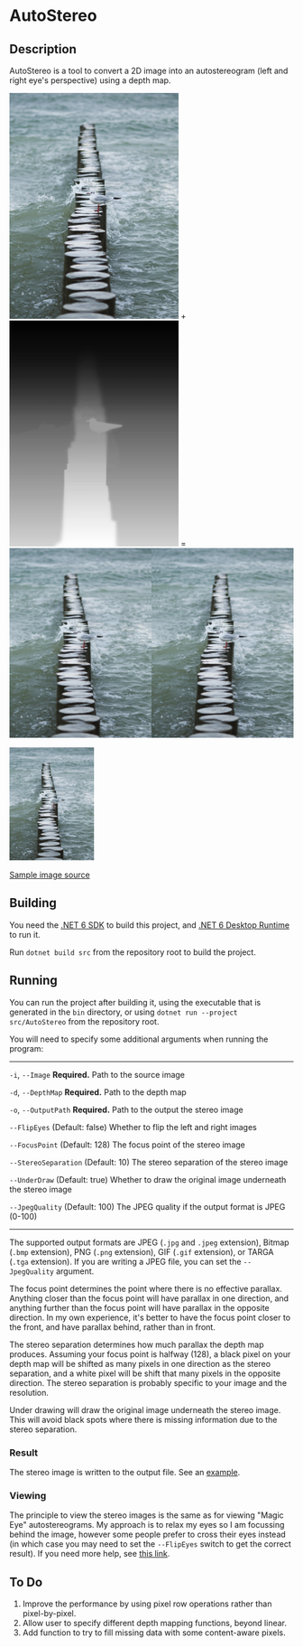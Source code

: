 # AutoStereo

## Description

AutoStereo is a tool to convert a 2D image into an autostereogram (left and right eye's perspective) using a depth map.

![Source](https://github.com/Ozzah/AutoStereo/blob/main/example/Source.png?raw=true "Source") + ![Depth](https://github.com/Ozzah/AutoStereo/blob/main/example/Depth.png?raw=true "Depth") = ![AutoStereoGram](https://github.com/Ozzah/AutoStereo/blob/main/example/AutoStereo.png?raw=true "AutoStereoGram")

![Animation](https://github.com/Ozzah/AutoStereo/blob/main/example/Animation.gif?raw=true "Animation")

[Sample image source](https://www.pexels.com/photo/brown-wooden-dock-on-body-of-water-10594420/) 

## Building

You need the [.NET 6 SDK](https://dotnet.microsoft.com/en-us/download/dotnet/6.0) to build this project, and [.NET 6 Desktop Runtime](https://dotnet.microsoft.com/en-us/download/dotnet/6.0) to run it.

Run `dotnet build src` from the repository root to build the project.

## Running

You can run the project after building it, using the executable that is generated in the `bin` directory, or using `dotnet run --project src/AutoStereo` from the repository root.

You will need to specify some additional arguments when running the program:

---

`-i`, `--Image`      **Required.** Path to the source image

`-d`, `--DepthMap`   **Required.** Path to the depth map

`-o`, `--OutputPath` **Required.** Path to the output the stereo image

`--FlipEyes`         (Default: false) Whether to flip the left and right images

`--FocusPoint`       (Default: 128) The focus point of the stereo image

`--StereoSeparation` (Default: 10) The stereo separation of the stereo image

`--UnderDraw`        (Default: true) Whether to draw the original image underneath the stereo image

`--JpegQuality`      (Default: 100) The JPEG quality if the output format is JPEG (0-100)

---

The supported output formats are JPEG (`.jpg` and `.jpeg` extension), Bitmap (`.bmp` extension), PNG (`.png` extension), GIF (`.gif` extension), or TARGA (`.tga` extension).
If you are writing a JPEG file, you can set the `--JpegQuality` argument.

The focus point determines the point where there is no effective parallax.
Anything closer than the focus point will have parallax in one direction, and anything further than the focus point will have parallax in the opposite direction.
In my own experience, it's better to have the focus point closer to the front, and have parallax behind, rather than in front.

The stereo separation determines how much parallax the depth map produces.
Assuming your focus point is halfway (128), a black pixel on your depth map will be shifted as many pixels in one direction as the stereo separation, and a white pixel will be shift that many pixels in the opposite direction.
The stereo separation is probably specific to your image and the resolution.

Under drawing will draw the original image underneath the stereo image.
This will avoid black spots where there is missing information due to the stereo separation.

### Result

The stereo image is written to the output file.
See an [example](./example/EXAMPLE.md).

### Viewing

The principle to view the stereo images is the same as for viewing "Magic Eye" autostereograms.
My approach is to relax my eyes so I am focussing behind the image, however some people prefer to cross their eyes instead (in which case you may need to set the `--FlipEyes` switch to get the correct result).
If you need more help, see [this link](https://www.wikihow.com/View-Stereograms).

## To Do

1. Improve the performance by using pixel row operations rather than pixel-by-pixel.
2. Allow user to specify different depth mapping functions, beyond linear.
3. Add function to try to fill missing data with some content-aware pixels.
